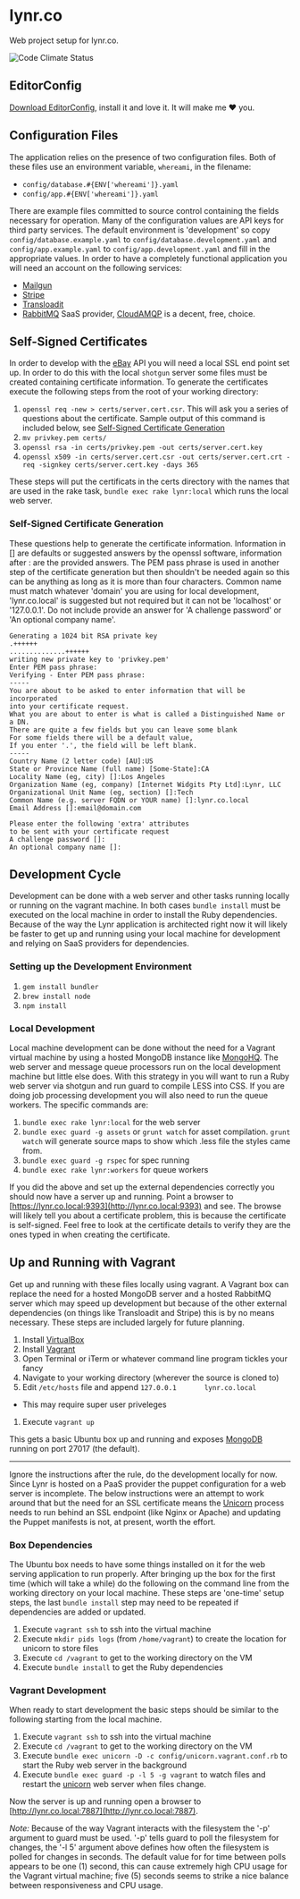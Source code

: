 # lynr.co

Web project setup for lynr.co.

![Code Climate Status](https://d3s6mut3hikguw.cloudfront.net/repos/512bed31f3ea007f57067646/badges/fd545693f44365c7620f/gpa.png)

## EditorConfig

[Download EditorConfig](http://editorconfig.org/#download), install it and love
it. It will make me ❤ you.

## Configuration Files

The application relies on the presence of two configuration files. Both of these
files use an environment variable, `whereami`, in the filename:

* `config/database.#{ENV['whereami']}.yaml`
* `config/app.#{ENV['whereami']}.yaml`

There are example files committed to source control containing the fields necessary
for operation. Many of the configuration values are API keys for third party services.
The default environment is 'development' so copy `config/database.example.yaml` to 
`config/database.development.yaml` and `config/app.example.yaml` to
`config/app.development.yaml` and fill in the appropriate values.
In order to have a completely functional application you will need an account on
the following services:

* [Mailgun](http://www.mailgun.com)
* [Stripe](http://www.stripe.com)
* [Transloadit](http://www.transloadit.com)
* [RabbitMQ][rabbitmq] SaaS provider, [CloudAMQP](http://www.cloudamqp.com) is a
  decent, free, choice.

## Self-Signed Certificates

In order to develop with the [eBay](https://developer.ebay.com/) API you will need a local SSL end point set up. In order to do this with the local `shotgun` server some files must be created containing certificate information. To generate the certificates execute the following steps from the root of your working directory:

1. `openssl req -new > certs/server.cert.csr`. This will ask you a series
	of questions about the certificate. Sample output of this command is
	included below, see
	[Self-Signed Certificate Generation](#self-signed-certificate-generation)
1. `mv privkey.pem certs/`
1. `openssl rsa -in certs/privkey.pem -out certs/server.cert.key`
1. `openssl x509 -in certs/server.cert.csr -out certs/server.cert.crt -req -signkey certs/server.cert.key -days 365`

These steps will put the certificats in the certs directory with the names that are used in the rake task, `bundle exec rake lynr:local` which runs the local web server.

### Self-Signed Certificate Generation

These questions help to generate the certificate information. Information in [] are defaults or suggested answers by the openssl software, information after : are the provided answers. The PEM pass phrase is used in another step of the certificate generation but then shouldn't be needed again so this can be anything as long as it is more than four characters. Common name must match whatever 'domain' you are using for local development, 'lynr.co.local' is suggested but not required but it can not be 'localhost' or '127.0.0.1'. Do not include provide an answer for 'A challenge password' or 'An optional company name'.

```
Generating a 1024 bit RSA private key
.++++++
..............++++++
writing new private key to 'privkey.pem'
Enter PEM pass phrase:
Verifying - Enter PEM pass phrase:
-----
You are about to be asked to enter information that will be incorporated
into your certificate request.
What you are about to enter is what is called a Distinguished Name or a DN.
There are quite a few fields but you can leave some blank
For some fields there will be a default value,
If you enter '.', the field will be left blank.
-----
Country Name (2 letter code) [AU]:US
State or Province Name (full name) [Some-State]:CA
Locality Name (eg, city) []:Los Angeles
Organization Name (eg, company) [Internet Widgits Pty Ltd]:Lynr, LLC
Organizational Unit Name (eg, section) []:Tech
Common Name (e.g. server FQDN or YOUR name) []:lynr.co.local
Email Address []:email@domain.com

Please enter the following 'extra' attributes
to be sent with your certificate request
A challenge password []:
An optional company name []:
```

## Development Cycle

Development can be done with a web server and other tasks running locally or
running on the vagrant machine. In both cases `bundle install` must be executed
on the local machine in order to install the Ruby dependencies. Because of the
way the Lynr application is architected right now it will likely be faster to
get up and running using your local machine for development and relying on
SaaS providers for dependencies.

### Setting up the Development Environment

1. `gem install bundler`
1. `brew install node`
1. `npm install`

### Local Development

Local machine development can be done without the need for a Vagrant virtual
machine by using a hosted MongoDB instance like [MongoHQ][mongohq]. The web
server and message queue processors run on the local development machine but
little else does. With this strategy in you will want to run a Ruby web server
via shotgun and run guard to compile LESS into CSS. If you are doing job
processing development you will also need to run the queue workers. The specific
commands are:

1. `bundle exec rake lynr:local` for the web server
1. `bundle exec guard -g assets` or `grunt watch` for asset compilation. `grunt watch`
   will generate source maps to show which .less file the styles came from.
1. `bundle exec guard -g rspec` for spec running
1. `bundle exec rake lynr:workers` for queue workers

If you did the above and set up the external dependencies correctly
you should now have a server up and running. Point a browser to
[https://lynr.co.local:9393](http://lynr.co.local:9393) and see. The browse will
likely tell you about a certificate problem, this is because the certificate is
self-signed. Feel free to look at the certificate details to verify they are the
ones typed in when creating the certificate.

## Up and Running with Vagrant

Get up and running with these files locally using vagrant. A Vagrant box can
replace the need for a hosted MongoDB server and a hosted RabbitMQ server
which may speed up development but because of the other external dependencies
(on things like Transloadit and Stripe) this is by no means necessary. These
steps are included largely for future planning.

1. Install [VirtualBox][vb]
1. Install [Vagrant][vagrant]
1. Open Terminal or iTerm or whatever command line program tickles your fancy
1. Navigate to your working directory (wherever the source is cloned to)
1. Edit `/etc/hosts` file and append `127.0.0.1       lynr.co.local`
  * This may require super user priveleges
1. Execute `vagrant up`

This gets a basic Ubuntu box up and running and exposes [MongoDB][mongodb] running
on port 27017 (the default).

---

Ignore the instructions after the rule, do the development locally for now. Since Lynr is hosted on a PaaS provider the puppet configuration for a web server is incomplete. The below instructions were an attempt to work around that but the need for an SSL certificate means the [Unicorn][unicorn] process needs to run behind an SSL endpoint (like Nginx or Apache) and updating the Puppet manifests is not, at present, worth the effort.

### Box Dependencies

The Ubuntu box needs to have some things installed on it for the web serving
application to run properly. After bringing up the box for the first time
(which will take a while) do the following on the command line from the working
directory on your local machine. These steps are 'one-time' setup steps, the
last `bundle install` step may need to be repeated if dependencies are added
or updated.

1. Execute `vagrant ssh` to ssh into the virtual machine
1. Execute `mkdir pids logs` (from `/home/vagrant`) to create the location for
   unicorn to store files
1. Execute `cd /vagrant` to get to the working directory on the VM
1. Execute `bundle install` to get the Ruby dependencies

### Vagrant Development

When ready to start development the basic steps should be similar to the following
starting from the local machine.

1. Execute `vagrant ssh` to ssh into the virtual machine
1. Execute `cd /vagrant` to get to the working directory on the VM
1. Execute `bundle exec unicorn -D -c config/unicorn.vagrant.conf.rb` to start
   the Ruby web server in the background
1. Execute `bundle exec guard -p -l 5 -g vagrant` to watch files and restart
   the [unicorn][unicorn] web server when files change.

Now the server is up and running open a browser to
[http://lynr.co.local:7887](http://lynr.co.local:7887).

*Note:* Because of the way Vagrant interacts with the filesystem the '-p'
argument to guard must be used. '-p' tells guard to poll the filesystem for
changes, the '-l 5' argument above defines how often the filesystem is polled
for changes in seconds. The default value for for time between polls appears
to be one (1) second, this can cause extremely high CPU usage for the Vagrant
virtual machine; five (5) seconds seems to strike a nice balance between
responsiveness and CPU usage.


[vagrant]: http://downloads.vagrantup.com
[vb]: https://www.virtualbox.org/wiki/Downloads
[puppet]: http://www.puppetlabs.com
[unicorn]: http://unicorn.bogomips.org
[mongodb]: http://www.mongodb.org
[rabbitmq]: http://www.rabbitmq.com
[mongohq]: https://www.mongohq.com
